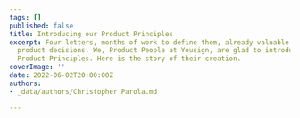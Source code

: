 ```yaml
---
tags: []
published: false
title: Introducing our Product Principles
excerpt: Four letters, months of work to define them, already valuable to take key
  product decisions. We, Product People at Yousign, are glad to introduce you to our
  Product Principles. Here is the story of their creation.
coverImage: ''
date: 2022-06-02T20:00:00Z
authors:
- _data/authors/Christopher Parola.md

---
```

